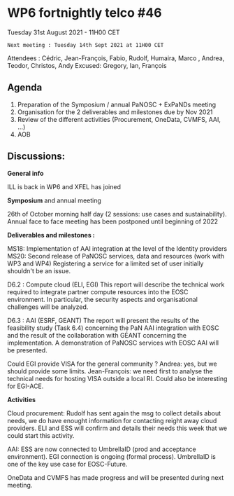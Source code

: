 #  WP6 fortnightly telco #46

Tuesday 31st August 2021 - 11H00 CET

	Next meeting : Tuesday 14th Sept 2021 at 11H00 CET

Attendees :  Cédric, Jean-François, Fabio, Rudolf,  Humaira, Marco , Andrea, Teodor, Christos, Andy
Excused: Gregory, Ian, François



## Agenda

1. Preparation of the Symposium / annual PaNOSC + ExPaNDs meeting 
2. Organisation for the 2 deliverables and milestones due by Nov 2021
3. Review of the different activities (Procurement, OneData, CVMFS, AAI, ...)
4. AOB

## Discussions:

**General info**

ILL is back in WP6 and XFEL has joined

**Symposium** and annual meeting

26th of October morning half day (2 sessions: use cases and sustainability).
Annual face to face meeting has been postponed until beginning of 2022

**Deliverables and milestones :**

MS18: Implementation of AAI integration at the level of the Identity providers
MS20: Second release of PaNOSC services, data and resources (work with WP3 and WP4)
Registering a service for a limited set of user initially shouldn't be an issue.

D6.2 : Compute cloud (ELI, EGI)
This report will describe the technical work required to integrate partner compute resources into the EOSC
environment. In particular, the security aspects and organisational challenges will be analyzed.

D6.3 : AAI (ESRF, GEANT)
The report will present the results of the feasibility study (Task 6.4) concerning the PaN AAI integration with EOSC
and the result of the collaboration with GÉANT concerning the implementation. A demonstration of PaNOSC
services with EOSC AAI will be presented.

Could EGI provide VISA for the general community ? Andrea: yes, but we should provide some limits. Jean-François: we need first to analyse the technical needs for hosting VISA outside a local RI. 
Could also be interesting for EGI-ACE.

**Activities**

Cloud procurement: Rudolf has sent again the msg to collect details about needs, we do have enought information for contacting reight away cloud providers. ELI and ESS will confirm and details their needs this week that we could start this activity.

AAI: ESS are now connected to UmbrellaID (prod and acceptance environment). EGI connection is ongoing (formal process).  UmbrellaID is one of the key use case for EOSC-Future.

OneData and CVMFS has made progress and will be presented during next meeting. 

